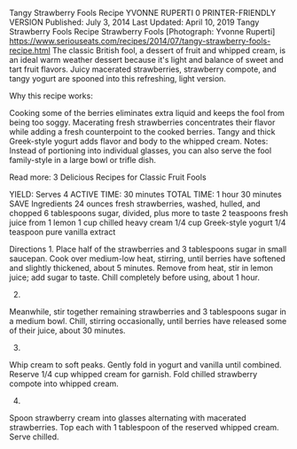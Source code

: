 Tangy Strawberry Fools Recipe
YVONNE RUPERTI
0     PRINTER-FRIENDLY VERSION
Published: July 3, 2014 Last Updated: April 10, 2019
Tangy Strawberry Fools Recipe
Strawberry Fools [Photograph: Yvonne Ruperti]
https://www.seriouseats.com/recipes/2014/07/tangy-strawberry-fools-recipe.html
The classic British fool, a dessert of fruit and whipped cream, is an ideal warm weather dessert because it's light and balance of sweet and tart fruit flavors. Juicy macerated strawberries, strawberry compote, and tangy yogurt are spooned into this refreshing, light version.

Why this recipe works:

Cooking some of the berries eliminates extra liquid and keeps the fool from being too soggy.
Macerating fresh strawberries concentrates their flavor while adding a fresh counterpoint to the cooked berries.
Tangy and thick Greek-style yogurt adds flavor and body to the whipped cream.
Notes: Instead of portioning into individual glasses, you can also serve the fool family-style in a large bowl or trifle dish.

Read more: 3 Delicious Recipes for Classic Fruit Fools

YIELD:
Serves 4
ACTIVE TIME:
30 minutes
TOTAL TIME:
1 hour 30 minutes
 SAVE
Ingredients
24 ounces fresh strawberries, washed, hulled, and chopped
6 tablespoons sugar, divided, plus more to taste
2 teaspoons fresh juice from 1 lemon
1 cup chilled heavy cream
1/4 cup Greek-style yogurt
1/4 teaspoon pure vanilla extract

Directions
1.
Place half of the strawberries and 3 tablespoons sugar in small saucepan. Cook over medium-low heat, stirring, until berries have softened and slightly thickened, about 5 minutes. Remove from heat, stir in lemon juice; add sugar to taste. Chill completely before using, about 1 hour.

2.
Meanwhile, stir together remaining strawberries and 3 tablespoons sugar in a medium bowl. Chill, stirring occasionally, until berries have released some of their juice, about 30 minutes.

3.
Whip cream to soft peaks. Gently fold in yogurt and vanilla until combined. Reserve 1/4 cup whipped cream for garnish. Fold chilled strawberry compote into whipped cream.

4.
Spoon strawberry cream into glasses alternating with macerated strawberries. Top each with 1 tablespoon of the reserved whipped cream. Serve chilled.

